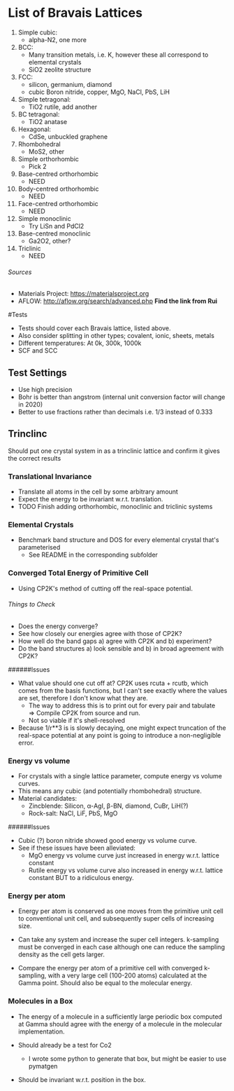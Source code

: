 
# List of Bravais Lattices
1. Simple cubic: 
    * alpha-N2, one more 
2. BCC:
    * Many transition metals, i.e. K, however these all correspond to 
    elemental crystals 
    * SiO2 zeolite structure 
3. FCC:
    * silicon, germanium, diamond
    * cubic Boron nitride, copper, MgO, NaCl, PbS, LiH  
4. Simple tetragonal:
    * TiO2 rutile, add another
5. BC tetragonal:
    * TiO2 anatase
6. Hexagonal:
    * CdSe, unbuckled graphene
7. Rhombohedral
    * MoS2, other
8. Simple orthorhombic
    * Pick 2
9. Base-centred orthorhombic
    * NEED
10. Body-centred orthorhombic
    * NEED
11. Face-centred orthorhombic
    * NEED
12. Simple monoclinic
    * Try LiSn and PdCl2
13. Base-centred monoclinic
    * Ga2O2, other?
14. Triclinic 
    * NEED

###### Sources
* Materials Project: https://materialsproject.org
* AFLOW: http://aflow.org/search/advanced.php  **Find the link from Rui**

#Tests
* Tests should cover each Bravais lattice, listed above. 
* Also consider splitting in other types; covalent, ionic, sheets, metals
* Different temperatures: At 0k, 300k, 1000k
* SCF and SCC 

## Test Settings
* Use high precision
* Bohr is better than angstrom (internal unit conversion factor will change in 2020)
* Better to use fractions rather than decimals i.e. 1/3 instead of 0.333


## Trinclinc
Should put one crystal system in as a trinclinic lattice and confirm it gives the
correct results 


### Translational Invariance 
* Translate all atoms in the cell by some arbitrary amount 
* Expect the energy to be invariant w.r.t. translation. 
* TODO Finish adding orthorhombic, monoclinic and triclinic systems 


### Elemental Crystals
* Benchmark band structure and DOS for every elemental crystal that's parameterised
    * See README in the corresponding subfolder 


### Converged Total Energy of Primitive Cell 
* Using CP2K's method of cutting off the real-space potential.

###### Things to Check
* Does the energy converge?
* See how closely our energies agree with those of CP2K?
* How well do the band gaps a) agree with CP2K and b) experiment? 
* Do the band structures a) look sensible and b) in broad agreement with CP2K? 

######Issues
* What value should one cut off at? CP2K uses rcuta + rcutb, which comes from the basis functions, 
but I can't see exactly where the values are set, therefore I don't know what they are.
    * The way to address this is to print out for every pair and tabulate   
    => Compile CP2K from source and run. 
    * Not so viable if it's shell-resolved 
* Because 1/r**3 is is slowly decaying, one might expect truncation of the real-space potential
at any point is going to introduce a non-negligible error. 



### Energy vs volume 
* For crystals with a single lattice parameter, compute energy vs volume curves.
* This means any cubic (and potentially rhombohedral) structure. 
* Material candidates: 
    * Zincblende: Silicon, α-AgI, β-BN, diamond, CuBr, LiH(?)
    * Rock-salt: NaCl, LiF, PbS, MgO

######Issues
* Cubic (?) boron nitride showed good energy vs volume curve.
* See if these issues have been alleviated:
    * MgO energy vs volume curve just increased in energy w.r.t. lattice constant
    * Rutile energy vs volume curve also increased in energy w.r.t. lattice constant BUT to a ridiculous 
    energy. 



### Energy per atom
* Energy per atom is conserved as one moves from the primitive unit cell to conventional unit cell, and
subsequently super cells of increasing size.

* Can take any system and increase the super cell integers. k-sampling must be converged in each case 
although one can reduce the sampling density as the cell gets larger. 

* Compare the energy per atom of a primitive cell with converged k-sampling, with a very large cell (100-200 atoms) 
calculated at the Gamma point. Should also be equal to the molecular energy. 



### Molecules in a Box
* The energy of a molecule in a sufficiently large periodic box computed at Gamma should agree with 
the energy of a molecule in the molecular implementation. 

* Should already be a test for Co2 
    * I wrote some python to generate that box, but might be easier to use pymatgen
* Should be invariant w.r.t. position in the box.



 